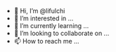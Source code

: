 - 👋 Hi, I’m @lifulchi
- 👀 I’m interested in ...
- 🌱 I’m currently learning ...
- 💞️ I’m looking to collaborate on ...
- 📫 How to reach me ...

<!---
lifulchi/lifulchi is a ✨ special ✨ repository because its `README.md` (this file) appears on your GitHub profile.
You can click the Preview link to take a look at your changes.
--->
